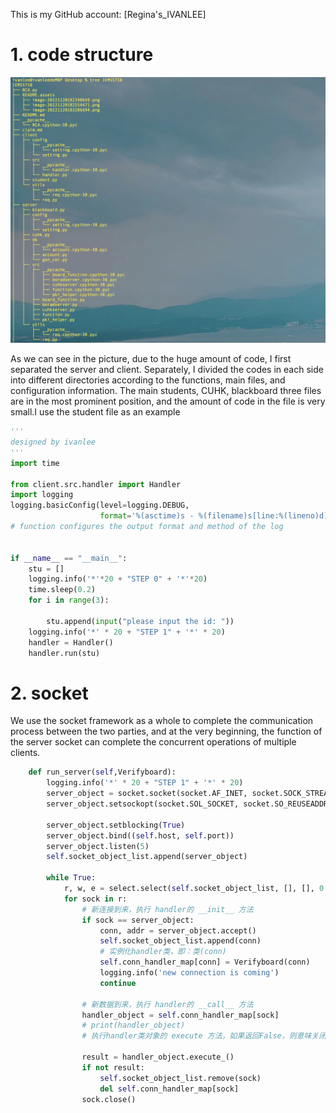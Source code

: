 This is my GitHub account: [Regina's_IVANLEE]

# 1. code structure

![image-20221120210539885](claim.assets/image-20221120210539885.png)

As we can see in the picture, due to the huge amount of code, I first separated the server and client. Separately, I divided the codes in each side into different directories according to the functions, main files, and configuration information. The main students, CUHK, blackboard three files are in the most prominent position, and the amount of code in the file is very small.I use the student file as an example

```python
'''
designed by ivanlee
'''
import time

from client.src.handler import Handler
import logging
logging.basicConfig(level=logging.DEBUG,
                    format='%(asctime)s - %(filename)s[line:%(lineno)d] - %(levelname)s: %(message)s')  # logging.basicConfig
# function configures the output format and method of the log


if __name__ == "__main__":
    stu = []
    logging.info('*'*20 + "STEP 0" + '*'*20)
    time.sleep(0.2)
    for i in range(3):

        stu.append(input("please input the id: "))
    logging.info('*' * 20 + "STEP 1" + '*' * 20)
    handler = Handler()
    handler.run(stu)
```

# 2. socket

We use the socket framework as a whole to complete the communication process between the two parties, and at the very beginning, the function of the server socket can complete the concurrent operations of multiple clients.

```python
    def run_server(self,Verifyboard):
        logging.info('*' * 20 + "STEP 1" + '*' * 20)
        server_object = socket.socket(socket.AF_INET, socket.SOCK_STREAM)
        server_object.setsockopt(socket.SOL_SOCKET, socket.SO_REUSEADDR, 1)

        server_object.setblocking(True)
        server_object.bind((self.host, self.port))
        server_object.listen(5)
        self.socket_object_list.append(server_object)

        while True:
            r, w, e = select.select(self.socket_object_list, [], [], 0.05)
            for sock in r:
                # 新连接到来，执行 handler的 __init__ 方法
                if sock == server_object:
                    conn, addr = server_object.accept()
                    self.socket_object_list.append(conn)
                    # 实例化handler类，即：类(conn)
                    self.conn_handler_map[conn] = Verifyboard(conn)
                    logging.info('new connection is coming')
                    continue

                # 新数据到来，执行 handler的 __call__ 方法
                handler_object = self.conn_handler_map[sock]
                # print(handler_object)
                # 执行handler类对象的 execute 方法，如果返回False，则意味关闭服务端与客户端的连接

                result = handler_object.execute_()
                if not result:
                    self.socket_object_list.remove(sock)
                    del self.conn_handler_map[sock]
                sock.close()
```

